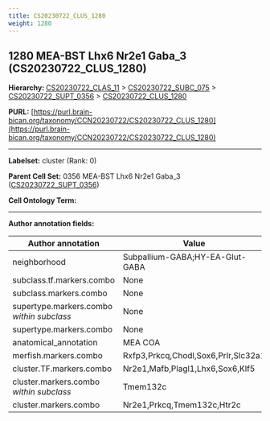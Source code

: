```yaml
---
title: CS20230722_CLUS_1280
weight: 1280
---
```

## 1280 MEA-BST Lhx6 Nr2e1 Gaba_3 (CS20230722_CLUS_1280)
<b>Hierarchy: </b>
[CS20230722_CLAS_11](../CS20230722_CLAS_11) >
[CS20230722_SUBC_075](../CS20230722_SUBC_075) >
[CS20230722_SUPT_0356](../CS20230722_SUPT_0356) >
[CS20230722_CLUS_1280](../CS20230722_CLUS_1280)

**PURL:** [https://purl.brain-bican.org/taxonomy/CCN20230722/CS20230722_CLUS_1280](https://purl.brain-bican.org/taxonomy/CCN20230722/CS20230722_CLUS_1280)

---


**Labelset:** cluster (Rank: 0)

**Parent Cell Set:** 0356 MEA-BST Lhx6 Nr2e1 Gaba_3 ([CS20230722_SUPT_0356](../CS20230722_SUPT_0356))



**Cell Ontology Term:** 

[MARKER GENES.]: #


---

[TRANSFERRED ANNOTATIONS.]: #


[AUTHOR ANNOTATION FIELDS.]: #


**Author annotation fields:**

| Author annotation | Value |
|-------------------|-------|
|neighborhood|Subpallium-GABA;HY-EA-Glut-GABA|
|subclass.tf.markers.combo|None|
|subclass.markers.combo|None|
|supertype.markers.combo _within subclass_|None|
|supertype.markers.combo|None|
|anatomical_annotation|MEA COA|
|merfish.markers.combo|Rxfp3,Prkcq,Chodl,Sox6,Prlr,Slc32a1|
|cluster.TF.markers.combo|Nr2e1,Mafb,Plagl1,Lhx6,Sox6,Klf5|
|cluster.markers.combo _within subclass_|Tmem132c|
|cluster.markers.combo|Nr2e1,Prkcq,Tmem132c,Htr2c|
